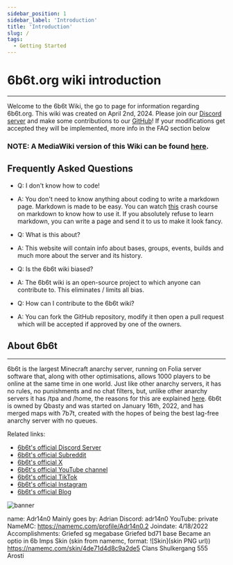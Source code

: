 ```yaml
---
sidebar_position: 1
sidebar_label: 'Introduction'
title: 'Introduction'
slug: /
tags:
  - Getting Started
---
```


# 6b6t.org wiki introduction
---
Welcome to the 6b6t Wiki, the go to page for information regarding 6b6t.org. This wiki was created on April 2nd, 2024. Please join our [Discord server](https://dsc.gg/witherco) and make some contributions to our [GitHub](https://github.com/15ggd/6b6twiki)! If your modifications get accepted they will be implemented, more info in the FAQ section below

### NOTE: A MediaWiki version of this Wiki can be found [here](http://uk1.plutonodes.com:25009/index.php).

## Frequently Asked Questions


* Q: I don't know how to code!
* A: You don't need to know anything about coding to write a markdown page. Markdown is made to be easy. You can watch [this](https://youtu.be/_PPWWRV6gbA?t=25) crash course on markdown to know how to use it. If you absolutely refuse to learn markdown, you can write a page and send it to us to make it look fancy.

* Q: What is this about?
* A: This website will contain info about bases, groups, events, builds and much more about the server and its history.

* Q: Is the 6b6t wiki biased?
* A: The 6b6t wiki is an open-source project to which anyone can contribute to. This eliminates / limits all bias.

* Q: How can I contribute to the 6b6t wiki?
* A: You can fork the GitHub repository, modify it then open a pull request which will be accepted if approved by one of the owners.

## About 6b6t
---
6b6t is the largest Minecraft anarchy server, running on Folia server software that, along with other optimisations, allows 1000 players to be online at the same time in one world. Just like other anarchy servers, it has no rules, no punishments and no chat filters, but, unlike other anarchy servers it has /tpa and /home, the reasons for this are explained [here](https://blog.6b6t.org/about-6b6t/). 6b6t is owned by Qbasty and was started on January 16th, 2022, and has merged maps with 7b7t, created with the hopes of being the best lag-free anarchy server with no queues.

Related links:
* [6b6t's official Discord Server](https://discord.6b6t.org)
* [6b6t's official Subreddit](https://www.reddit.com/r/6b6t/)
* [6b6t's official X](https://twitter.com/6b6tAnarchy)
* [6b6t's official YouTube channel](https://www.youtube.com/@6b6t)
* [6b6t's official TikTok](https://www.tiktok.com/@6b6tanarchy)
* [6b6t's official Instagram](https://www.instagram.com/6b6tanarchy/)
* [6b6t's official Blog](https://blog.6b6t.org)

![banner](../static/img/icons/banner.avif)

name: Adr14n0
Mainly goes by: Adrian
Discord: adr14n0
YouTube: private
NameMC: https://namemc.com/profile/Adr14n0.2
Joindate: 4/18/2022
Accomplishments: 
Griefed sg megabase
Griefed bd71 base 
Became an optio in 6b Imps
Skin
(skin from namemc, format: ![Skin](skin PNG url))
https://namemc.com/skin/4de71d4d8c9a2de5
Clans
Shulkergang
555
Arosti

